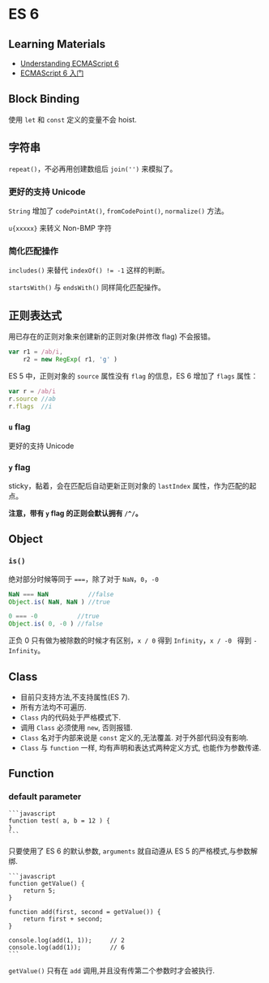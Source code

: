 # ES 6

## Learning Materials

- [Understanding ECMAScript 6](https://leanpub.com/understandinges6/read/)
- [ECMAScript 6 入门](http://es6.ruanyifeng.com/)

## Block Binding

使用 `let` 和 `const` 定义的变量不会 hoist.

## 字符串

`repeat()`，不必再用创建数组后 `join('')` 来模拟了。

### 更好的支持 Unicode

`String` 增加了 `codePointAt()`, `fromCodePoint()`, `normalize()` 方法。

`u{xxxxx}` 来转义 Non-BMP 字符

### 简化匹配操作

`includes()` 来替代 `indexOf() != -1` 这样的判断。

`startsWith()` 与 `endsWith()` 同样简化匹配操作。


## 正则表达式

用已存在的正则对象来创建新的正则对象(并修改 flag) 不会报错。

```javascript
var r1 = /ab/i,
	r2 = new RegExp( r1, 'g' )
```

ES 5 中，正则对象的 `source` 属性没有 `flag` 的信息，ES 6 增加了 `flags` 属性：

```javascript
var r = /ab/i
r.source //ab
r.flags  //i
```

### `u` flag

更好的支持 Unicode

### `y` flag

sticky，黏着，会在匹配后自动更新正则对象的 `lastIndex` 属性，作为匹配的起点。

**注意，带有 `y` flag 的正则会默认拥有 `/^/`。** 

## Object

### `is()`

绝对部分时候等同于 `===`，除了对于 `NaN`，`0`，`-0`

```javascript
NaN === NaN  	      //false
Object.is( NaN, NaN ) //true

0 === -0           //true
Object.is( 0, -0 ) //false
```

正负 0 只有做为被除数的时候才有区别，`x / 0` 得到 `Infinity`，`x / -0 ` 得到 `-Infinity`。

## Class

- 目前只支持方法,不支持属性(ES 7). 
- 所有方法均不可遍历.
- `Class` 内的代码处于严格模式下.
- 调用 `Class` 必须使用 `new`, 否则报错.
- `Class` 名对于内部来说是 `const` 定义的,无法覆盖. 对于外部代码没有影响.
- `Class` 与 `function` 一样, 均有声明和表达式两种定义方式, 也能作为参数传递.

## Function

### default parameter

    ```javascript
    function test( a, b = 12 ) {
    }
    ```
    
只要使用了 ES 6 的默认参数, `arguments` 就自动遵从 ES 5 的严格模式,与参数解绑.
    
    ```javascript
    function getValue() {
        return 5;
    }
    
    function add(first, second = getValue()) {
        return first + second;
    }
    
    console.log(add(1, 1));     // 2
    console.log(add(1));        // 6
    ```

`getValue()` 只有在 `add` 调用,并且没有传第二个参数时才会被执行.
